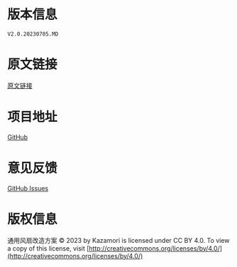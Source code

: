 # 版本信息

```
V2.0.20230705.MD
```

# 原文链接

[原文链接](https://github.com/KazamoriIndustries/KigurumiFanUpgrade)

# 项目地址

[GitHub](https://github.com/KazamoriIndustries/KigurumiFanUpgrade)

# 意见反馈

[GitHub Issues](https://github.com/KazamoriIndustries/KigurumiFanUpgrade/issues)

# 版权信息

通用风扇改造方案 © 2023 by Kazamori is licensed under CC BY 4.0. To view a copy of this license, visit [http://creativecommons.org/licenses/by/4.0/](http://creativecommons.org/licenses/by/4.0/)
